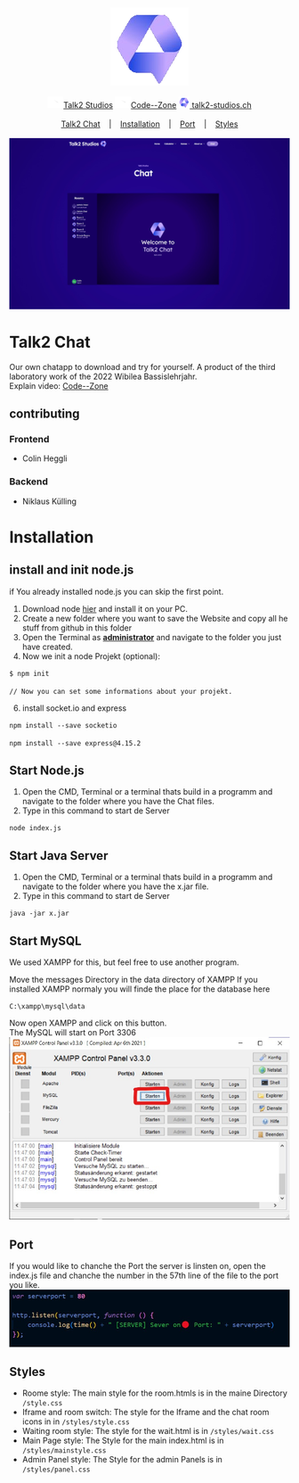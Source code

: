 <p align=center>
  <br>
  <img src="assets/icon.png" alt="Logo">
  <br>
  <br>
  <a target="_blank" href="https://www.youtube.com/@talk2studios" Tests"><img src="assets/youtube.png" height="20px">Talk2 Studios</a>
  <a target="_blank" href="https://www.youtube.com/@Code--Zone" Tests"><img src="assets/youtube.png" height="20px">Code--Zone</a>
  <a target="_blank" href="talk2-studios.ch"><img alt="Website" src="assets/icon.png" height="20px"> talk2-studios.ch</a><br><br>
  <a href="#einleitung">Talk2 Chat</a>
  &nbsp;&nbsp;&nbsp;|&nbsp;&nbsp;&nbsp;
  <a href="#installation">Installation</a>
  &nbsp;&nbsp;&nbsp;|&nbsp;&nbsp;&nbsp;
  <a href="#port">Port</a>
  &nbsp;&nbsp;&nbsp;|&nbsp;&nbsp;&nbsp;
  <a href="#styles">Styles</a>
  <br><br>
  <img src="assets/Studio_Projekt.jpg" alt="intro">
</p>
<a id="einleitung"></a>

# Talk2 Chat

Our own chatapp to download and try for yourself. A product of the third laboratory work of the 2022 Wibilea Bassislehrjahr.<br>
Explain video: <a href="https://www.youtube.com/@Code--Zone">Code--Zone</a>

## contributing

### Frontend

- Colin Heggli

### Backend

- Niklaus Külling<br>

# Installation

## install and init node.js

if You already installed node.js you can skip the first point.

1. Download node <a href="https://nodejs.org/de/download/" target="_blank">hier</a> and install it on your PC.
2. Create a new folder where you want to save the Website and copy all he stuff from github in this folder
3. Open the Terminal as <strong><u>administrator</u></strong> and navigate to the folder you just have created.
4. Now we init a node Projekt (optional):

```
$ npm init

// Now you can set some informations about your projekt.
```

6. install socket.io and express

```
npm install --save socketio

npm install --save express@4.15.2
```

## Start Node.js

1. Open the CMD, Terminal or a terminal thats build in a programm and navigate to the folder where you have the Chat files.
2. Type in this command to start de Server

```
node index.js
```
## Start Java Server

1. Open the CMD, Terminal or a terminal thats build in a programm and navigate to the folder where you have the x.jar file.
2. Type in this command to start de Server

```
java -jar x.jar
```
## Start MySQL

We used XAMPP for this, but feel free to use another program.

Move the messages Directory in the data directory of XAMPP
If you installed XAMPP normaly you will finde the place for the database here
```
C:\xampp\mysql\data
```

Now open XAMPP and click on this button. <br>
The MySQL will start on Port 3306
<img src="assets/xampp.jpg" alt="Logo">

## Port

If you would like to chanche the Port the server is linsten on, open the index.js file and chanche the number in the 57th line of the file to the port you like.<br>
<img src="assets/port.jpg" alt="Logo">  

## Styles

- Roome style: The main style for the room.htmls is in the maine Directory `/style.css`<br>
- Iframe and room switch: The style for the Iframe and the chat room icons in in `/styles/style.css`<br>
- Waiting room style: The style for the wait.html is in `/styles/wait.css`<br>
- Main Page style: The Style for the main index.html is in `/styles/mainstyle.css`<br>
- Admin Panel style: The Style for the admin Panels is in `/styles/panel.css`<br>
